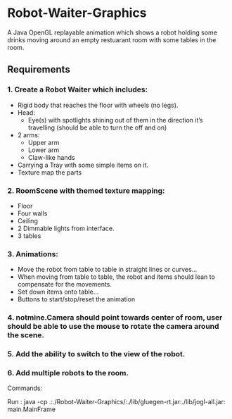 # Robot-Waiter-Graphics
A Java OpenGL replayable animation which shows a robot holding some drinks moving around an empty restuarant room with some tables in the room.

## Requirements
### 1.	Create a Robot Waiter which includes:
  -	Rigid body that reaches the floor with wheels (no legs).
  -	Head:
    *	Eye(s) with spotlights shining out of them in the direction it’s travelling (should be able to turn the off and on)
  -	2 arms:
    *	Upper arm
    *	Lower arm
    *	Claw-like hands
  -	Carrying a Tray with some simple items on it.
  -	Texture map the parts

### 2.	RoomScene with themed texture mapping:
  -	Floor
  -	Four walls
  -	Ceiling
  -	2 Dimmable lights from interface.
  -	3 tables
### 3.	Animations:
  -	Move the robot from table to table in straight lines or curves…
  -	When moving from table to table, the robot and items should lean to compensate for the movements.
  -	Set down items onto table…
  -	Buttons to start/stop/reset the animation

### 4.	notmine.Camera should point towards center of room, user should be able to use the mouse to rotate the camera around the scene.

### 5.	Add the ability to switch to the view of the robot.

### 6.	Add multiple robots to the room.

Commands:

Run : java -cp .:./Robot-Waiter-Graphics/:./lib/gluegen-rt.jar:./lib/jogl-all.jar: main.MainFrame